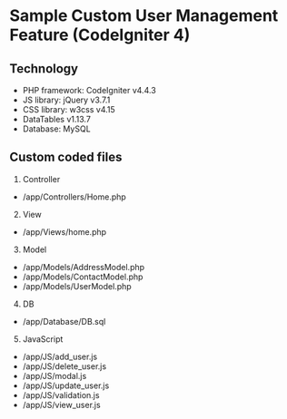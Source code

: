 # Sample Custom User Management Feature (CodeIgniter 4)

## Technology
- PHP framework: CodeIgniter v4.4.3
- JS library: jQuery v3.7.1
- CSS library: w3css v4.15
- DataTables v1.13.7
- Database: MySQL

## Custom coded files
1) Controller
- /app/Controllers/Home.php

2) View
- /app/Views/home.php

3) Model
- /app/Models/AddressModel.php
- /app/Models/ContactModel.php
- /app/Models/UserModel.php

4) DB
- /app/Database/DB.sql

5) JavaScript
- /app/JS/add_user.js
- /app/JS/delete_user.js
- /app/JS/modal.js
- /app/JS/update_user.js
- /app/JS/validation.js
- /app/JS/view_user.js
